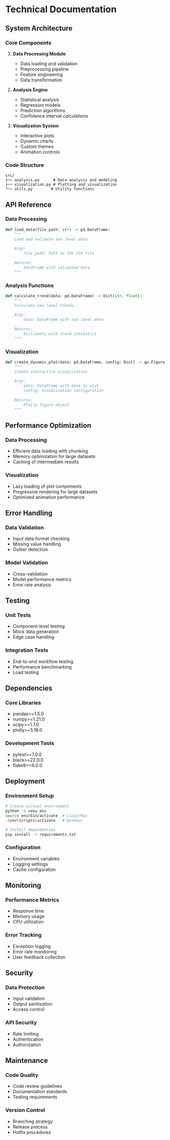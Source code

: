 # Technical Documentation

## System Architecture

### Core Components
1. **Data Processing Module**
   - Data loading and validation
   - Preprocessing pipeline
   - Feature engineering
   - Data transformation

2. **Analysis Engine**
   - Statistical analysis
   - Regression models
   - Prediction algorithms
   - Confidence interval calculations

3. **Visualization System**
   - Interactive plots
   - Dynamic charts
   - Custom themes
   - Animation controls

### Code Structure
```
src/
├── analysis.py      # Data analysis and modeling
├── visualization.py # Plotting and visualization
└── utils.py        # Utility functions
```

## API Reference

### Data Processing
```python
def load_data(file_path: str) -> pd.DataFrame:
    """
    Load and validate sea level data.
    
    Args:
        file_path: Path to the CSV file
        
    Returns:
        DataFrame with validated data
    """
```

### Analysis Functions
```python
def calculate_trend(data: pd.DataFrame) -> Dict[str, float]:
    """
    Calculate sea level trends.
    
    Args:
        data: DataFrame with sea level data
        
    Returns:
        Dictionary with trend statistics
    """
```

### Visualization
```python
def create_dynamic_plot(data: pd.DataFrame, config: Dict) -> go.Figure:
    """
    Create interactive visualization.
    
    Args:
        data: DataFrame with data to plot
        config: Visualization configuration
        
    Returns:
        Plotly figure object
    """
```

## Performance Optimization

### Data Processing
- Efficient data loading with chunking
- Memory optimization for large datasets
- Caching of intermediate results

### Visualization
- Lazy loading of plot components
- Progressive rendering for large datasets
- Optimized animation performance

## Error Handling

### Data Validation
- Input data format checking
- Missing value handling
- Outlier detection

### Model Validation
- Cross-validation
- Model performance metrics
- Error rate analysis

## Testing

### Unit Tests
- Component-level testing
- Mock data generation
- Edge case handling

### Integration Tests
- End-to-end workflow testing
- Performance benchmarking
- Load testing

## Dependencies

### Core Libraries
- pandas>=1.5.0
- numpy>=1.21.0
- scipy>=1.7.0
- plotly>=5.18.0

### Development Tools
- pytest>=7.0.0
- black>=22.0.0
- flake8>=6.0.0

## Deployment

### Environment Setup
```bash
# Create virtual environment
python -m venv env
source env/bin/activate  # Linux/Mac
.\env\Scripts\activate   # Windows

# Install dependencies
pip install -r requirements.txt
```

### Configuration
- Environment variables
- Logging settings
- Cache configuration

## Monitoring

### Performance Metrics
- Response time
- Memory usage
- CPU utilization

### Error Tracking
- Exception logging
- Error rate monitoring
- User feedback collection

## Security

### Data Protection
- Input validation
- Output sanitization
- Access control

### API Security
- Rate limiting
- Authentication
- Authorization

## Maintenance

### Code Quality
- Code review guidelines
- Documentation standards
- Testing requirements

### Version Control
- Branching strategy
- Release process
- Hotfix procedures